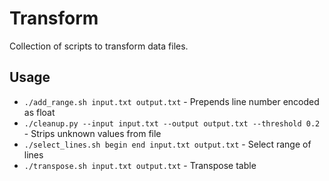Transform
=========

Collection of scripts to transform data files.

Usage
-----
 - `./add_range.sh input.txt output.txt` - Prepends line number encoded as float
 - `./cleanup.py --input input.txt --output output.txt --threshold 0.2` - Strips unknown values from file
 - `./select_lines.sh begin end input.txt output.txt` - Select range of lines
 - `./transpose.sh input.txt output.txt` - Transpose table


